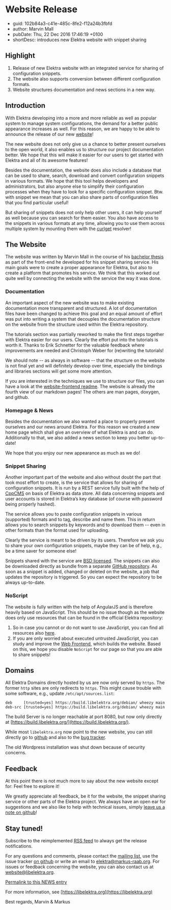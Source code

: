 # Website Release

- guid: 102b84a3-c41e-485c-8fe2-f12a24b3fbfd
- author: Marvin Mall
- pubDate: Thu, 22 Dec 2016 17:46:19 +0100
- shortDesc: introduces new Elektra website with snippet sharing

## Highlight

1. Release of new Elektra website with an integrated service for
   sharing of configuration snippets.
2. The website also supports conversion between different
   configuration formats.
3. Website structures documentation and news sections in a new way.

## Introduction

With Elektra developing into a more and more reliable as well as
popular system to manage system configurations, the demand for a
better public appearance increases as well. For this reason, we
are happy to be able to announce the release of our new
[website](https://www.libelektra.org)!

The new website does not only give us a chance to better present
ourselves to the open world, it also enables us to structure our
project documentation better. We hope that this will make it easier
for our users to get started with Elektra and all of its awesome
features!

Besides the documentation, the website does also include a database
that can be used to share, search, download and convert configuration
snippets in various formats. We hope that this tool helps developers
and administrators, but also anyone else to simplify their
configuration processes when they have to look for a specific
configuration snippet. Btw. with snippet we mean that you can
also share parts of configuration files that you find particular
useful!

But sharing of snippets does not only help other users, it can help
yourself as well because you can search for them easier. You also
have access to the snippets in various formats at any time, allowing
you to use them across multiple system by mounting them with the
[curlget](https://master.libelektra.org/src/plugins/curlget) resolver!

## The Website

The website was written by Marvin Mall in the course of his
[bachelor thesis](https://www.libelektra.org/ftp/elektra/mall2016rest.pdf)
as part of the front-end he developed for his snippet sharing service.
His main goals were to create a proper appearance for Elektra, but
also to create a platform that promotes his service. We think that
this worked out quite well by connecting the website with the service
the way it was done.

### Documentation

An important aspect of the new website was to make existing documentation
more transparent and structured. A lot of documentation files have been
changed to achieve this goal and an equal amount of effort was put into
writing a system that decouples the documentation structure on the
website from the structure used within the Elektra repository.

The tutorials section was partially reworked to make the first steps
together with Elektra easier for our users. Clearly the effort put into
the tutorials is worth it. Thanks to Erik Schnetter for the valuable
feedback where improvements are needed and Christoph Weber for (re)writing
the tutorials!

We should note -- as always in software -- that the structure on the website
is not final yet and will definitely develop over time, especially the
bindings and libraries sections will get some more attention.

If you are interested in the techniques we use to structure our files,
you can have a look at the
[website-frontend readme](https://blob.libelektra.org/src/tools/website-frontend/README.md).
The website is already the fourth view of our markdown pages!
The others are man pages, doxygen, and github.

### Homepage & News

Besides the documentation we also wanted a place to properly present
ourselves and our news around Elektra. For this reason we created a new
home page which shall give an overview of what Elektra is and can do.
Additionally to that, we also added a news section to keep you better
up-to-date!

We hope that you enjoy our new appearance as much as we do!

### Snippet Sharing

Another important part of the website and also without doubt the part
that took most effort to create, is the service that allows for sharing
of configuration snippets. It is run by a REST service fully built with
the help of [CppCMS](http://cppcms.com/) on basis of Elektra as
data store. All data concerning snippets and user accounts is stored
in Elektra’s key database (of course with password being properly hashed).

The service allows you to paste configuration snippets in various (supported)
formats and to tag, describe and name them. This in return allows you to
search snippets by keywords and to download them -- even in other formats than
the format used for uploading.

Clearly the service is meant to be driven by its users. Therefore we ask
you to share your own configuration snippets, maybe they can be of help, e.g.,
be a time saver for someone else!

Snippets shared with the service are
[BSD licensed](https://www.libelektra.org/devgettingstarted/license).
The snippets can also be downloaded directly as bundle from a separate
[GitHub repository](https://github.com/ElektraInitiative/snippets).
As soon as a snippet is added, changed or deleted on the website, a job
that updates the repository is triggered. So you can expect the repository
to be always up-to-date.

### NoScript

The website is fully written with the help of AngularJS and is therefore
heavily based on JavaScript. This should be no issue though as the
website does only use resources that can be found in the official Elektra
repository:

1. So in case you cannot or do not want to use JavaScript, you
   can find all resources also [here](https://git.libelektra.org).
2. If you are only worried about executed untrusted JavaScript,
   you can study and improve the
   [Web Frontend](https://blob.libelektra.org/src/tools/website-frontend/README.md),
   which builds the website.
   Based on this, we hope you disable `NoScript` for our page
   so that you are able to share snippets!

## Domains

All Elektra Domains directly hosted by us are now only served by `https`.
The former `http` sites are only redirects to `https`. This might cause
trouble with some software, e.g., update `/etc/apt/sources.list`:

```
deb     [trusted=yes] https://build.libelektra.org/debian/ wheezy main
deb-src [trusted=yes] https://build.libelektra.org/debian/ wheezy main
```

The build Server is no longer reachable at port 8080, but now only directly at
[https://build.libelektra.org/](https://build.libelektra.org/).

While most `libelektra.org` now point to the new website, you can still
directly go to [github](https://git.libelektra.org) and also to the
[bug tracker](https://bugs.libelektra.org).

The old Wordpress installation was shut down because of security concerns.

## Feedback

At this point there is not much more to say about the new website except for:
Feel free to explore it!

We greatly appreciate all feedback, be it for the website, the snippet sharing
service or other parts of the Elektra project. We always have an open ear
for suggestions and we also like to help with technical issues, simply
[leave us a note on github](https://bugs.libelektra.org)!

## Stay tuned!

Subscribe to the reimplemented
[RSS feed](https://www.libelektra.org/news/feed.rss)
to always get the release notifications.

For any questions and comments, please contact the
[mailing list](https://lists.sourceforge.net/lists/listinfo/registry-list),
use the issue tracker [on github](https://bugs.libelektra.org)
or write an email to elektra@markus-raab.org.
For issues or feedback concerning the website, you can also
contact us at website@libelektra.org.

[Permalink to this NEWS entry](https://www.libelektra.org/news/website-release)

For more information, see [https://libelektra.org](https://libelektra.org)

Best regards,
Marvin & Markus
